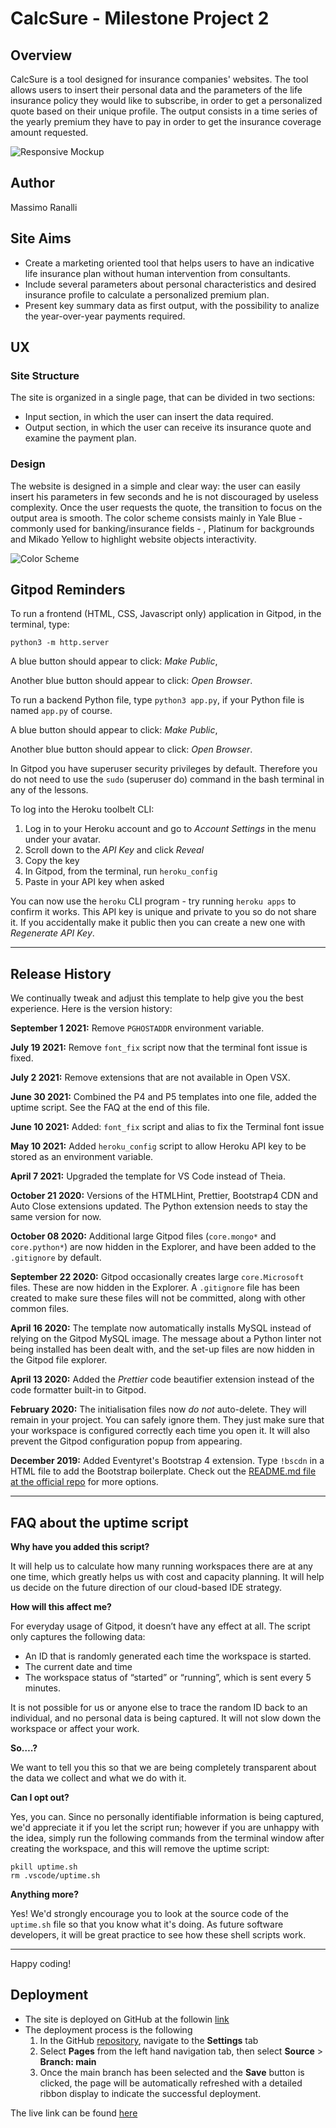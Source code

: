 # CalcSure - Milestone Project 2

## Overview

CalcSure is a tool designed for insurance companies' websites. The tool allows users to insert their personal data and the parameters of the life insurance policy they would like to subscribe, in order to get a personalized quote based on their unique profile.
The output consists in a time series of the yearly premium they have to pay in order to get the insurance coverage amount requested.

![Responsive Mockup](https://github.com/MaxRan92/calcsure/blob/main/assets/docs/screenshorts/am-i-responsive.png)

## Author
Massimo Ranalli

## Site Aims
- Create a marketing oriented tool that helps users to have an indicative life insurance plan without human intervention from consultants.
- Include several parameters about personal characteristics and desired insurance profile to calculate a personalized premium plan.
- Present key summary data as first output, with the possibility to analize the year-over-year payments required.

## UX

### Site Structure
The site is organized in a single page, that can be divided in two sections:
- Input section, in which the user can insert the data required.
- Output section, in which the user can receive its insurance quote and examine the payment plan.

### Design
The website is designed in a simple and clear way: the user can easily insert his parameters in few seconds and he is not discouraged by useless complexity.
Once the user requests the quote, the transition to focus on the output area is smooth.
The color scheme consists mainly in Yale Blue - commonly used for banking/insurance fields - , Platinum for backgrounds and Mikado Yellow to highlight website objects interactivity.

![Color Scheme](https://github.com/MaxRan92/calcsure/blob/main/assets/docs/screenshorts/color-palette.png)

## Gitpod Reminders

To run a frontend (HTML, CSS, Javascript only) application in Gitpod, in the terminal, type:

`python3 -m http.server`

A blue button should appear to click: _Make Public_,

Another blue button should appear to click: _Open Browser_.

To run a backend Python file, type `python3 app.py`, if your Python file is named `app.py` of course.

A blue button should appear to click: _Make Public_,

Another blue button should appear to click: _Open Browser_.

In Gitpod you have superuser security privileges by default. Therefore you do not need to use the `sudo` (superuser do) command in the bash terminal in any of the lessons.

To log into the Heroku toolbelt CLI:

1. Log in to your Heroku account and go to *Account Settings* in the menu under your avatar.
2. Scroll down to the *API Key* and click *Reveal*
3. Copy the key
4. In Gitpod, from the terminal, run `heroku_config`
5. Paste in your API key when asked

You can now use the `heroku` CLI program - try running `heroku apps` to confirm it works. This API key is unique and private to you so do not share it. If you accidentally make it public then you can create a new one with _Regenerate API Key_.

------

## Release History

We continually tweak and adjust this template to help give you the best experience. Here is the version history:

**September 1 2021:** Remove `PGHOSTADDR` environment variable.

**July 19 2021:** Remove `font_fix` script now that the terminal font issue is fixed.

**July 2 2021:** Remove extensions that are not available in Open VSX.

**June 30 2021:** Combined the P4 and P5 templates into one file, added the uptime script. See the FAQ at the end of this file.

**June 10 2021:** Added: `font_fix` script and alias to fix the Terminal font issue

**May 10 2021:** Added `heroku_config` script to allow Heroku API key to be stored as an environment variable.

**April 7 2021:** Upgraded the template for VS Code instead of Theia.

**October 21 2020:** Versions of the HTMLHint, Prettier, Bootstrap4 CDN and Auto Close extensions updated. The Python extension needs to stay the same version for now.

**October 08 2020:** Additional large Gitpod files (`core.mongo*` and `core.python*`) are now hidden in the Explorer, and have been added to the `.gitignore` by default.

**September 22 2020:** Gitpod occasionally creates large `core.Microsoft` files. These are now hidden in the Explorer. A `.gitignore` file has been created to make sure these files will not be committed, along with other common files.

**April 16 2020:** The template now automatically installs MySQL instead of relying on the Gitpod MySQL image. The message about a Python linter not being installed has been dealt with, and the set-up files are now hidden in the Gitpod file explorer.

**April 13 2020:** Added the _Prettier_ code beautifier extension instead of the code formatter built-in to Gitpod.

**February 2020:** The initialisation files now _do not_ auto-delete. They will remain in your project. You can safely ignore them. They just make sure that your workspace is configured correctly each time you open it. It will also prevent the Gitpod configuration popup from appearing.

**December 2019:** Added Eventyret's Bootstrap 4 extension. Type `!bscdn` in a HTML file to add the Bootstrap boilerplate. Check out the <a href="https://github.com/Eventyret/vscode-bcdn" target="_blank">README.md file at the official repo</a> for more options.

------

## FAQ about the uptime script

**Why have you added this script?**

It will help us to calculate how many running workspaces there are at any one time, which greatly helps us with cost and capacity planning. It will help us decide on the future direction of our cloud-based IDE strategy.

**How will this affect me?**

For everyday usage of Gitpod, it doesn’t have any effect at all. The script only captures the following data:

- An ID that is randomly generated each time the workspace is started.
- The current date and time
- The workspace status of “started” or “running”, which is sent every 5 minutes.

It is not possible for us or anyone else to trace the random ID back to an individual, and no personal data is being captured. It will not slow down the workspace or affect your work.

**So….?**

We want to tell you this so that we are being completely transparent about the data we collect and what we do with it.

**Can I opt out?**

Yes, you can. Since no personally identifiable information is being captured, we'd appreciate it if you let the script run; however if you are unhappy with the idea, simply run the following commands from the terminal window after creating the workspace, and this will remove the uptime script:

```
pkill uptime.sh
rm .vscode/uptime.sh
```

**Anything more?**

Yes! We'd strongly encourage you to look at the source code of the `uptime.sh` file so that you know what it's doing. As future software developers, it will be great practice to see how these shell scripts work.

---

Happy coding!


## Deployment

- The site is deployed on GitHub at the followin [link](https://maxran92.github.io/the-meatseed-fund/index.html)
- The deployment process is the following
  1. In the GitHub [repository](https://github.com/MaxRan92/the-meatseed-fund), navigate to the **Settings** tab
  2. Select **Pages** from the left hand navigation tab, then select **Source** > **Branch: main**
  3. Once the main branch has been selected and the **Save** button is clicked, the page will be automatically refreshed with a detailed ribbon display to indicate the successful deployment.   

The live link can be found [here](https://maxran92.github.io/the-meatseed-fund/index.html)
